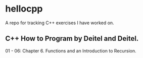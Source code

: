 # hellocpp

A repo for tracking C++ exercises I have worked on.

## C++ How to Program by Deitel and Deitel.

01 - 06: Chapter 6. Functions and an Introduction to Recursion.
